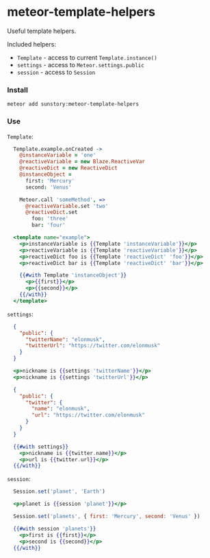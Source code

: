 # meteor-template-helpers
Useful template helpers.

Included helpers:

* `Template` - access to current `Template.instance()`
* `settings` - access to `Meteor.settings.public`
* `session` - access to `Session`

### Install

`meteor add sunstory:meteor-template-helpers`

### Use

`Template`:

```coffeescript
  Template.example.onCreated ->
    @instanceVariable = 'one'
    @reactiveVariable = new Blaze.ReactiveVar
    @reactiveDict = new ReactiveDict
    @instanceObject = 
      first: 'Mercury'
      second: 'Venus'

    Meteor.call 'someMethod', =>
      @reactiveVariable.set 'two'
      @reactiveDict.set 
        foo: 'three'
        bar: 'four'
```
```handlebars
  <template name="example">
    <p>instanceVariable is {{Template 'instanceVariable'}}</p>
    <p>reactiveVariable is {{Template 'reactiveVariable'}}</p>
    <p>reactiveDict foo is {{Template 'reactiveDict' 'foo'}}</p>
    <p>reactiveDict bar is {{Template 'reactiveDict' 'bar'}}</p>

    {{#with Template 'instanceObject'}}
      <p>{{first}}</p>
      <p>{{second}}</p>
    {{/with}}
  </template>
```

`settings`:

```json
  {
    "public": {
      "twitterName": "elonmusk",
      "twitterUrl": "https://twitter.com/elonmusk"
    }
  }
```
```handlebars
  <p>nickname is {{settings 'twitterName'}}</p>
  <p>nickname is {{settings 'twitterUrl'}}</p>
```

```json
  {
    "public": {
      "twitter": {
        "name": "elonmusk",
        "url": "https://twitter.com/elonmusk"
      }
    }
  }
```
```handlebars
  {{#with settings}}
    <p>nickname is {{twitter.name}}</p>
    <p>url is {{twitter.url}}</p>
  {{/with}}
```

`session`:

```javascript
  Session.set('planet', 'Earth')
```
```handlebars
  <p>planet is {{session 'planet'}}</p>
```

```javascript
  Session.set('planets', { first: 'Mercury', second: 'Venus' })
```
```handlebars
  {{#with session 'planets'}}
    <p>first is {{first}}</p>
    <p>second is {{second}}</p>
  {{/with}}
```
